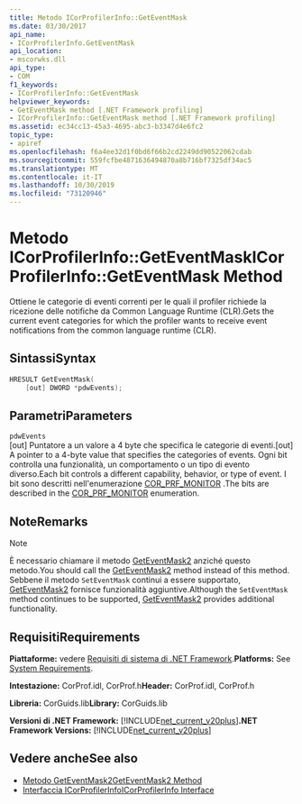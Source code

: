 ```yaml
---
title: Metodo ICorProfilerInfo::GetEventMask
ms.date: 03/30/2017
api_name:
- ICorProfilerInfo.GetEventMask
api_location:
- mscorwks.dll
api_type:
- COM
f1_keywords:
- ICorProfilerInfo::GetEventMask
helpviewer_keywords:
- GetEventMask method [.NET Framework profiling]
- ICorProfilerInfo::GetEventMask method [.NET Framework profiling]
ms.assetid: ec34cc13-45a3-4695-abc3-b3347d4e6fc2
topic_type:
- apiref
ms.openlocfilehash: f6a4ee32d1f0bd6f66b2cd2249dd90522062cdab
ms.sourcegitcommit: 559fcfbe4871636494870a8b716bf7325df34ac5
ms.translationtype: MT
ms.contentlocale: it-IT
ms.lasthandoff: 10/30/2019
ms.locfileid: "73120946"
---
```

# <a name="icorprofilerinfogeteventmask-method"></a><span data-ttu-id="b504c-102">Metodo ICorProfilerInfo::GetEventMask</span><span class="sxs-lookup"><span data-stu-id="b504c-102">ICorProfilerInfo::GetEventMask Method</span></span>
<span data-ttu-id="b504c-103">Ottiene le categorie di eventi correnti per le quali il profiler richiede la ricezione delle notifiche da Common Language Runtime (CLR).</span><span class="sxs-lookup"><span data-stu-id="b504c-103">Gets the current event categories for which the profiler wants to receive event notifications from the common language runtime (CLR).</span></span>  
  
## <a name="syntax"></a><span data-ttu-id="b504c-104">Sintassi</span><span class="sxs-lookup"><span data-stu-id="b504c-104">Syntax</span></span>  
  
```cpp  
HRESULT GetEventMask(  
    [out] DWORD *pdwEvents);  
```  
  
## <a name="parameters"></a><span data-ttu-id="b504c-105">Parametri</span><span class="sxs-lookup"><span data-stu-id="b504c-105">Parameters</span></span>  
 `pdwEvents`  
 <span data-ttu-id="b504c-106">[out] Puntatore a un valore a 4 byte che specifica le categorie di eventi.</span><span class="sxs-lookup"><span data-stu-id="b504c-106">[out] A pointer to a 4-byte value that specifies the categories of events.</span></span> <span data-ttu-id="b504c-107">Ogni bit controlla una funzionalità, un comportamento o un tipo di evento diverso.</span><span class="sxs-lookup"><span data-stu-id="b504c-107">Each bit controls a different capability, behavior, or type of event.</span></span> <span data-ttu-id="b504c-108">I bit sono descritti nell'enumerazione [COR_PRF_MONITOR](../../../../docs/framework/unmanaged-api/profiling/cor-prf-monitor-enumeration.md) .</span><span class="sxs-lookup"><span data-stu-id="b504c-108">The bits are described in the [COR_PRF_MONITOR](../../../../docs/framework/unmanaged-api/profiling/cor-prf-monitor-enumeration.md) enumeration.</span></span>  
  
## <a name="remarks"></a><span data-ttu-id="b504c-109">Note</span><span class="sxs-lookup"><span data-stu-id="b504c-109">Remarks</span></span>  
  
> [!NOTE]
> <span data-ttu-id="b504c-110">È necessario chiamare il metodo [GetEventMask2](../../../../docs/framework/unmanaged-api/profiling/icorprofilerinfo5-geteventmask2-method.md) anziché questo metodo.</span><span class="sxs-lookup"><span data-stu-id="b504c-110">You should call the [GetEventMask2](../../../../docs/framework/unmanaged-api/profiling/icorprofilerinfo5-geteventmask2-method.md) method instead of this method.</span></span> <span data-ttu-id="b504c-111">Sebbene il metodo `SetEventMask` continui a essere supportato, [GetEventMask2](../../../../docs/framework/unmanaged-api/profiling/icorprofilerinfo5-geteventmask2-method.md) fornisce funzionalità aggiuntive.</span><span class="sxs-lookup"><span data-stu-id="b504c-111">Although the `SetEventMask` method continues to be supported, [GetEventMask2](../../../../docs/framework/unmanaged-api/profiling/icorprofilerinfo5-geteventmask2-method.md) provides additional functionality.</span></span>  
  
## <a name="requirements"></a><span data-ttu-id="b504c-112">Requisiti</span><span class="sxs-lookup"><span data-stu-id="b504c-112">Requirements</span></span>  
 <span data-ttu-id="b504c-113">**Piattaforme:** vedere [Requisiti di sistema di .NET Framework](../../../../docs/framework/get-started/system-requirements.md).</span><span class="sxs-lookup"><span data-stu-id="b504c-113">**Platforms:** See [System Requirements](../../../../docs/framework/get-started/system-requirements.md).</span></span>  
  
 <span data-ttu-id="b504c-114">**Intestazione:** CorProf.idl, CorProf.h</span><span class="sxs-lookup"><span data-stu-id="b504c-114">**Header:** CorProf.idl, CorProf.h</span></span>  
  
 <span data-ttu-id="b504c-115">**Libreria:** CorGuids.lib</span><span class="sxs-lookup"><span data-stu-id="b504c-115">**Library:** CorGuids.lib</span></span>  
  
 <span data-ttu-id="b504c-116">**Versioni di .NET Framework:** [!INCLUDE[net_current_v20plus](../../../../includes/net-current-v20plus-md.md)]</span><span class="sxs-lookup"><span data-stu-id="b504c-116">**.NET Framework Versions:** [!INCLUDE[net_current_v20plus](../../../../includes/net-current-v20plus-md.md)]</span></span>  
  
## <a name="see-also"></a><span data-ttu-id="b504c-117">Vedere anche</span><span class="sxs-lookup"><span data-stu-id="b504c-117">See also</span></span>

- [<span data-ttu-id="b504c-118">Metodo GetEventMask2</span><span class="sxs-lookup"><span data-stu-id="b504c-118">GetEventMask2 Method</span></span>](../../../../docs/framework/unmanaged-api/profiling/icorprofilerinfo5-geteventmask2-method.md)
- [<span data-ttu-id="b504c-119">Interfaccia ICorProfilerInfo</span><span class="sxs-lookup"><span data-stu-id="b504c-119">ICorProfilerInfo Interface</span></span>](../../../../docs/framework/unmanaged-api/profiling/icorprofilerinfo-interface.md)
